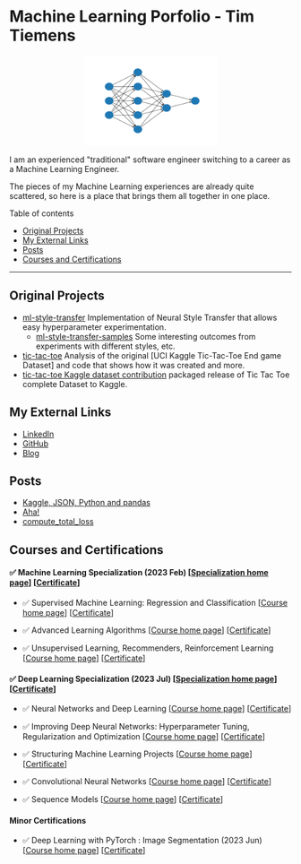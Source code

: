 
# Machine Learning Porfolio - Tim Tiemens


<p align="center">
   <img src="docs/images/nnet.svg" alt="SVG neural net"
   	  width="240" height="160"/>
</p>

I am an experienced "traditional" software engineer switching to a career as a Machine Learning Engineer.

The pieces of my Machine Learning experiences are already quite scattered, so here is a place that brings them all together in one place.



Table of contents

 * [Original Projects](#original-projects)
 * [My External Links](#my-external-links)
 * [Posts](#posts)
 * [Courses and Certifications](#courses-and-certifications)


----

## Original Projects

 * [ml-style-transfer](https://github.com/timtiemens/ml-style-transfer) Implementation of Neural Style Transfer that allows easy hyperparameter experimentation.
   * [ml-style-transfer-samples](https://github.com/timtiemens/ml-style-transfer-samples) Some interesting outcomes from experiments with different styles, etc.
 * [tic-tac-toe](https://github.com/timtiemens/tictactoe) Analysis of the original [UCI Kaggle Tic-Tac-Toe End game Dataset] and code that shows how it was created and more.
 * [tic-tac-toe Kaggle dataset contribution](https://www.kaggle.com/datasets/ttiemens/tic-tac-toe-all-outcomes-and-turns?datasetId=3394123) packaged release of Tic Tac Toe complete Dataset to Kaggle.

## My External Links

 * [LinkedIn](https://www.linkedin.com/in/tim-tiemens-61a6957/)
 * [GitHub](https://github.com/timtiemens)
 * [Blog](http://tiemensfamily.com/timoncs)

## Posts

 * [Kaggle, JSON, Python and pandas](http://tiemensfamily.com/timoncs/2023/03/17/kaggle-json-python-and-pandas/)
 * [Aha!](http://tiemensfamily.com/timoncs/2023/04/08/read-do-aha/)
 * [compute_total_loss](http://tiemensfamily.com/timoncs/2023/05/02/compute_total_loss/)
 

## Courses and Certifications


#### &#9989; Machine Learning Specialization (2023 Feb) [[Specialization home page](https://www.coursera.org/specializations/machine-learning-introduction)]  [[Certificate](https://coursera.org/share/80f01680f536f1f6db088ba5bf3fd7b4)]

* &#9989; Supervised Machine Learning: Regression and Classification
 [[Course home page](https://www.coursera.org/learn/machine-learning/)]
 [[Certificate](https://coursera.org/share/d5e0886a15855604b2c8f9a85dd11c33)]

* &#9989; Advanced Learning Algorithms
 [[Course home page](https://www.coursera.org/learn/advanced-learning-algorithms)]
 [[Certificate](https://coursera.org/share/b7f5cb59c427f79a87cd2661f50067d8)]

* &#9989; Unsupervised Learning, Recommenders, Reinforcement Learning
 [[Course home page](https://www.coursera.org/learn/unsupervised-learning-recommenders-reinforcement-learning)]
 [[Certificate](https://coursera.org/share/67da5f33a46db1c531bcb0656e645735)]


#### &#9989;  Deep Learning Specialization (2023 Jul) [[Specialization home page](https://www.coursera.org/specializations/deep-learning)]  [[Certificate](https://www.coursera.org/account/accomplishments/specialization/certificate/BQ2DWNSDR65P)]

* &#9989; Neural Networks and Deep Learning
 [[Course home page](https://www.coursera.org/learn/neural-networks-deep-learning)]
 [[Certificate](https://coursera.org/share/b71eba6b242198b6f111e57081cc972b)]

* &#9989; Improving Deep Neural Networks: Hyperparameter Tuning, Regularization and Optimization
 [[Course home page](https://www.coursera.org/learn/deep-neural-network)]
 [[Certificate](https://www.coursera.org/account/accomplishments/certificate/P2GCRNZBYZ2B)]

* &#9989; Structuring Machine Learning Projects
 [[Course home page](https://www.coursera.org/learn/machine-learning-projects)]
 [[Certificate](https://www.coursera.org/account/accomplishments/certificate/LLL834Q3YWNU)]

* &#9989; Convolutional Neural Networks
 [[Course home page](https://www.coursera.org/learn/convolutional-neural-networks)]
 [[Certificate](https://coursera.org/share/32215c9bb3c4ba021d77387222afbe9f)]

* &#9989; Sequence Models
 [[Course home page](https://www.coursera.org/learn/nlp-sequence-models)]
 [[Certificate](https://www.coursera.org/account/accomplishments/certificate/THB29HBVTQDA)]


#### Minor Certifications
 * &#9989; Deep Learning with PyTorch : Image Segmentation (2023 Jun)
 [[Course home page](https://www.coursera.org/projects/deep-learning-with-pytorch-image-segmentation)]
 [[Certificate](https://www.coursera.org/account/accomplishments/certificate/BEUM5ZY6X3DX)]

[Kaggle Tic-Tac-Toe End game Dataset]:https://www.kaggle.com/datasets/aungpyaeap/tictactoe-endgame-dataset-uci
